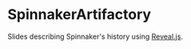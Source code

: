 
# SpinnakerArtifactory

Slides describing Spinnaker's history using [Reveal.js](https://github.com/hakimel/reveal.js/).
